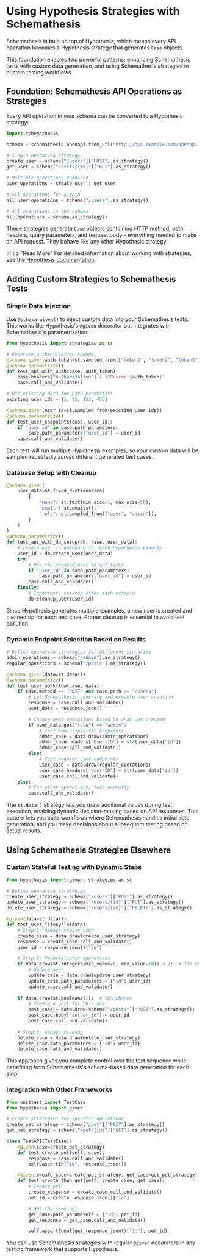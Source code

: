 # Using Hypothesis Strategies with Schemathesis

Schemathesis is built on top of Hypothesis, which means every API operation becomes a Hypothesis strategy that generates `Case` objects. 

This foundation enables two powerful patterns: enhancing Schemathesis tests with custom data generation, and using Schemathesis strategies in custom testing workflows.

## Foundation: Schemathesis API Operations as Strategies

Every API operation in your schema can be converted to a Hypothesis strategy:

```python
import schemathesis

schema = schemathesis.openapi.from_url("http://api.example.com/openapi.json")

# Single operation strategy
create_user = schema["/users"]["POST"].as_strategy()
get_user = schema["/users/{id}"]["GET"].as_strategy()

# Multiple operations combined
user_operations = create_user | get_user

# All operations for a path
all_user_operations = schema["/users"].as_strategy()

# All operations in the schema
all_operations = schema.as_strategy()
```

These strategies generate `Case` objects containing HTTP method, path, headers, query parameters, and request body - everything needed to make an API request. They behave like any other Hypothesis strategy. 

!!! tip "Read More"
    For detailed information about working with strategies, see the [Hypothesis documentation](https://hypothesis.readthedocs.io/en/latest/data.html).

## Adding Custom Strategies to Schemathesis Tests

### Simple Data Injection

Use `@schema.given()` to inject custom data into your Schemathesis tests. This works like Hypothesis's `@given` decorator but integrates with Schemathesis's parametrization:

```python
from hypothesis import strategies as st

# Generate authentication tokens
@schema.given(auth_token=st.sampled_from(["token1", "token2", "token3"]))
@schema.parametrize()
def test_api_with_auth(case, auth_token):
    case.headers["Authorization"] = f"Bearer {auth_token}"
    case.call_and_validate()

# Use existing data for path parameters
existing_user_ids = [1, 42, 123, 456]

@schema.given(user_id=st.sampled_from(existing_user_ids))
@schema.parametrize() 
def test_user_endpoints(case, user_id):
    if "user_id" in case.path_parameters:
        case.path_parameters["user_id"] = user_id
    case.call_and_validate()
```

Each test will run multiple Hypothesis examples, so your custom data will be sampled repeatedly across different generated test cases.

### Database Setup with Cleanup

```python
@schema.given(
    user_data=st.fixed_dictionaries(
        {
            "name": st.text(min_size=1, max_size=50),
            "email": st.emails(),
            "role": st.sampled_from(["user", "admin"]),
        }
    )
)
@schema.parametrize()
def test_api_with_db_setup(db, case, user_data):
    # Create user in database for each Hypothesis example
    user_id = db.create_user(user_data)
    try:
        # Use the created user in API tests
        if "user_id" in case.path_parameters:
            case.path_parameters["user_id"] = user_id
        case.call_and_validate()
    finally:
        # Important: cleanup after each example
        db.cleanup_user(user_id)
```

Since Hypothesis generates multiple examples, a new user is created and cleaned up for each test case. Proper cleanup is essential to avoid test pollution.

### Dynamic Endpoint Selection Based on Results  

```python
# Define operation strategies for different scenarios
admin_operations = schema["/admin"].as_strategy()
regular_operations = schema["/posts"].as_strategy()

@schema.given(data=st.data())
@schema.parametrize()
def test_user_workflow(case, data):
    if case.method == "POST" and case.path == "/users":
        # Let Schemathesis generate and execute user creation
        response = case.call_and_validate()
        user_data = response.json()

        # Choose next operations based on what was created
        if user_data.get("role") == "admin":
            # Test admin-specific endpoints
            admin_case = data.draw(admin_operations)
            admin_case.headers["User-ID"] = str(user_data["id"])
            admin_case.call_and_validate()
        else:
            # Test regular user endpoints  
            user_case = data.draw(regular_operations)
            user_case.headers["User-ID"] = str(user_data["id"])
            user_case.call_and_validate()
    else:
        # For other operations, test normally
        case.call_and_validate()
```

The `st.data()` strategy lets you draw additional values during test execution, enabling dynamic decision-making based on API responses. This pattern lets you build workflows where Schemathesis handles initial data generation, and you make decisions about subsequent testing based on actual results.

## Using Schemathesis Strategies Elsewhere

### Custom Stateful Testing with Dynamic Steps

```python
from hypothesis import given, strategies as st

# Define operation strategies
create_user_strategy = schema["/users"]["POST"].as_strategy()
update_user_strategy = schema["/users/{id}"]["PUT"].as_strategy()
delete_user_strategy = schema["/users/{id}"]["DELETE"].as_strategy()

@given(data=st.data())
def test_user_lifecycle(data):
    # Step 1: Always create user
    create_case = data.draw(create_user_strategy)
    response = create_case.call_and_validate()
    user_id = response.json()["id"]

    # Step 2: Probabilistic operations
    if data.draw(st.integers(min_value=0, max_value=10)) < 7:  # 70% chance
        # Update user
        update_case = data.draw(update_user_strategy)
        update_case.path_parameters = {"id": user_id}
        update_case.call_and_validate()
    
    if data.draw(st.booleans()):  # 50% chance
        # Create a post for this user
        post_case = data.draw(schema["/posts"]["POST"].as_strategy())
        post_case.body["author_id"] = user_id
        post_case.call_and_validate()
    
    # Step 3: Always cleanup
    delete_case = data.draw(delete_user_strategy)
    delete_case.path_parameters = {"id": user_id}
    delete_case.call_and_validate()
```

This approach gives you complete control over the test sequence while benefiting from Schemathesis's schema-based data generation for each step.

### Integration with Other Frameworks

```python
from unittest import TestCase
from hypothesis import given

# Create strategies for specific operations
create_pet_strategy = schema["/pet"]["POST"].as_strategy()
get_pet_strategy = schema["/pet/{id}"]["GET"].as_strategy()

class TestAPI(TestCase):
    @given(case=create_pet_strategy)
    def test_create_pet(self, case):
        response = case.call_and_validate()
        self.assertIn("id", response.json())

    @given(create_case=create_pet_strategy, get_case=get_pet_strategy)
    def test_create_then_get(self, create_case, get_case):
        # Create pet
        create_response = create_case.call_and_validate()
        pet_id = create_response.json()["id"]

        # Get the same pet
        get_case.path_parameters = {"id": pet_id}
        get_response = get_case.call_and_validate()

        self.assertEqual(get_response.json()["id"], pet_id)
```

You can use Schemathesis strategies with regular `@given` decorators in any testing framework that supports Hypothesis.
